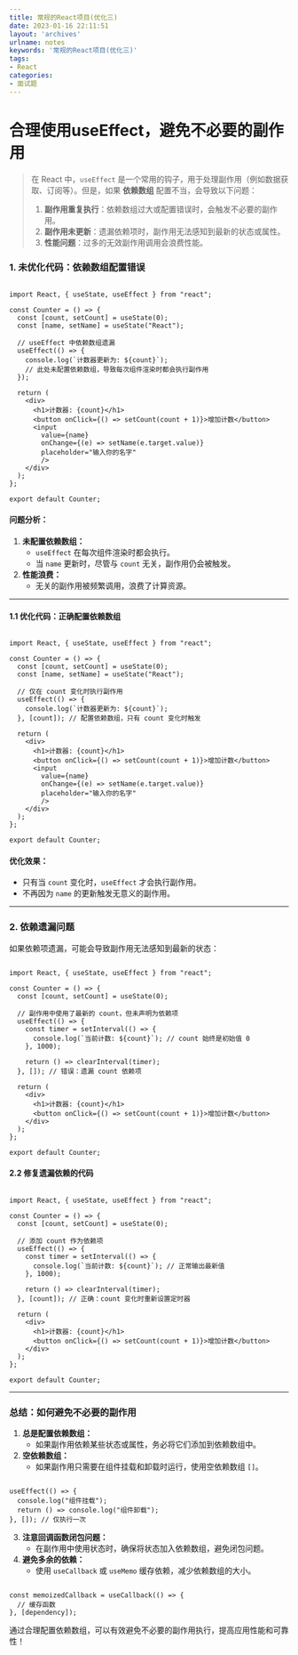 ```yaml
---
title: 常规的React项目(优化三)
date: 2023-01-16 22:11:51
layout: 'archives'
urlname: notes
keywords: '常规的React项目(优化三)'
tags: 
- React
categories: 
- 面试题
---
```


# 合理使用useEffect，避免不必要的副作用

>在 React 中，`useEffect` 是一个常用的钩子，用于处理副作用（例如数据获取、订阅等）。但是，如果 **依赖数组** 配置不当，会导致以下问题：
>1. **副作用重复执行**：依赖数组过大或配置错误时，会触发不必要的副作用。
>2. **副作用未更新**：遗漏依赖项时，副作用无法感知到最新的状态或属性。
>3. **性能问题**：过多的无效副作用调用会浪费性能。


### 1. **未优化代码：依赖数组配置错误**
```tsx

import React, { useState, useEffect } from "react";

const Counter = () => {
  const [count, setCount] = useState(0);
  const [name, setName] = useState("React");

  // useEffect 中依赖数组遗漏
  useEffect(() => {
    console.log(`计数器更新为: ${count}`);
    // 此处未配置依赖数组，导致每次组件渲染时都会执行副作用
  });

  return (
    <div>
      <h1>计数器: {count}</h1>
      <button onClick={() => setCount(count + 1)}>增加计数</button>
      <input
        value={name}
        onChange={(e) => setName(e.target.value)}
        placeholder="输入你的名字"
        />
    </div>
  );
};

export default Counter;
```

#### **问题分析：**
1. **未配置依赖数组：**
    - `useEffect` 在每次组件渲染时都会执行。
    - 当 `name` 更新时，尽管与 `count` 无关，副作用仍会被触发。
2. **性能浪费：**
    - 无关的副作用被频繁调用，浪费了计算资源。

---

#### 1.1 **优化代码：正确配置依赖数组**
```tsx

import React, { useState, useEffect } from "react";

const Counter = () => {
  const [count, setCount] = useState(0);
  const [name, setName] = useState("React");

  // 仅在 count 变化时执行副作用
  useEffect(() => {
    console.log(`计数器更新为: ${count}`);
  }, [count]); // 配置依赖数组，只有 count 变化时触发

  return (
    <div>
      <h1>计数器: {count}</h1>
      <button onClick={() => setCount(count + 1)}>增加计数</button>
      <input
        value={name}
        onChange={(e) => setName(e.target.value)}
        placeholder="输入你的名字"
        />
    </div>
  );
};

export default Counter;
```

#### **优化效果：**
+ 只有当 `count` 变化时，`useEffect` 才会执行副作用。
+ 不再因为 `name` 的更新触发无意义的副作用。

---

### **2. 依赖遗漏问题**
如果依赖项遗漏，可能会导致副作用无法感知到最新的状态：

```tsx

import React, { useState, useEffect } from "react";

const Counter = () => {
  const [count, setCount] = useState(0);

  // 副作用中使用了最新的 count，但未声明为依赖项
  useEffect(() => {
    const timer = setInterval(() => {
      console.log(`当前计数: ${count}`); // count 始终是初始值 0
    }, 1000);

    return () => clearInterval(timer);
  }, []); // 错误：遗漏 count 依赖项

  return (
    <div>
      <h1>计数器: {count}</h1>
      <button onClick={() => setCount(count + 1)}>增加计数</button>
    </div>
  );
};

export default Counter;
```

#### 2.2 **修复遗漏依赖的代码**
```tsx

import React, { useState, useEffect } from "react";

const Counter = () => {
  const [count, setCount] = useState(0);

  // 添加 count 作为依赖项
  useEffect(() => {
    const timer = setInterval(() => {
      console.log(`当前计数: ${count}`); // 正常输出最新值
    }, 1000);

    return () => clearInterval(timer);
  }, [count]); // 正确：count 变化时重新设置定时器

  return (
    <div>
      <h1>计数器: {count}</h1>
      <button onClick={() => setCount(count + 1)}>增加计数</button>
    </div>
  );
};

export default Counter;
```

---

### **总结：如何避免不必要的副作用**
1. **总是配置依赖数组：**
    - 如果副作用依赖某些状态或属性，务必将它们添加到依赖数组中。
2. **空依赖数组：**
    - 如果副作用只需要在组件挂载和卸载时运行，使用空依赖数组 `[]`。

```tsx

useEffect(() => {
  console.log("组件挂载");
  return () => console.log("组件卸载");
}, []); // 仅执行一次
```

3. **注意回调函数闭包问题：**
    - 在副作用中使用状态时，确保将状态加入依赖数组，避免闭包问题。
4. **避免多余的依赖：**
    - 使用 `useCallback` 或 `useMemo` 缓存依赖，减少依赖数组的大小。

```tsx

const memoizedCallback = useCallback(() => {
  // 缓存函数
}, [dependency]);
```

通过合理配置依赖数组，可以有效避免不必要的副作用执行，提高应用性能和可靠性！
